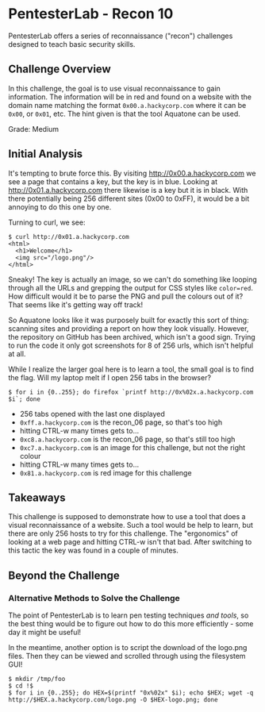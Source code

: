 # PentesterLab - Recon 10

PentesterLab offers a series of reconnaissance ("recon") challenges designed to
teach basic security skills.

## Challenge Overview

In this challenge, the goal is to use visual reconnaissance to gain information.
The information will be in red and found on a website with the domain name
matching the format `0x00.a.hackycorp.com` where it can be `0x00`, or `0x01`,
etc. The hint given is that the tool Aquatone can be used.

Grade: Medium

## Initial Analysis

It's tempting to brute force this. By visiting http://0x00.a.hackycorp.com we
see a page that contains a key, but the key is in blue. Looking at
http://0x01.a.hackycorp.com there likewise is a key but it is in black. With
there potentially being 256 different sites (0x00 to 0xFF), it would be a bit
annoying to do this one by one.

Turning to curl, we see:

```
$ curl http://0x01.a.hackycorp.com
<html>
  <h1>Welcome</h1>
  <img src="/logo.png"/>
</html>
```

Sneaky! The key is actually an image, so we can't do something like looping
through all the URLs and grepping the output for CSS styles like `color=red`.
How difficult would it be to parse the PNG and pull the colours out of it? That
seems like it's getting way off track!

So Aquatone looks like it was purposely built for exactly this sort of thing:
scanning sites and providing a report on how they look visually. However, the
repository on GitHub has been archived, which isn't a good sign. Trying to run
the code it only got screenshots for 8 of 256 urls, which isn't helpful at all.

While I realize the larger goal here is to learn a tool, the small goal is to
find the flag. Will my laptop melt if I open 256 tabs in the browser?

```
$ for i in {0..255}; do firefox `printf http://0x%02x.a.hackycorp.com $i`; done
```

- 256 tabs opened with the last one displayed
- `0xff.a.hackycorp.com` is the recon_06 page, so that's too high
- hitting CTRL-w many times gets to...
- `0xc8.a.hackycorp.com` is the recon_06 page, so that's still too high
- `0xc7.a.hackycorp.com` is an image for this challenge, but not the right
  colour
- hitting CTRL-w many times gets to...
- `0x81.a.hackycorp.com` is red image for this challenge

## Takeaways

This challenge is supposed to demonstrate how to use a tool that does a visual
reconnaissance of a website. Such a tool would be help to learn, but there are
only 256 hosts to try for this challenge. The "ergonomics" of looking at a web
page and hitting CTRL-w isn't that bad. After switching to this tactic the key
was found in a couple of minutes.

## Beyond the Challenge

### Alternative Methods to Solve the Challenge

The point of PentesterLab is to learn pen testing techniques _and tools_, so
the best thing would be to figure out how to do this more efficiently - some day
it might be useful!

In the meantime, another option is to script the download of the logo.png files.
Then they can be viewed and scrolled through using the filesystem GUI!

```
$ mkdir /tmp/foo
$ cd !$
$ for i in {0..255}; do HEX=$(printf "0x%02x" $i); echo $HEX; wget -q http://$HEX.a.hackycorp.com/logo.png -O $HEX-logo.png; done
```
